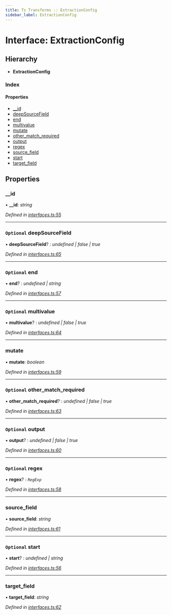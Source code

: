 ```yaml
---
title: Ts Transforms :: ExtractionConfig
sidebar_label: ExtractionConfig
---
```


# Interface: ExtractionConfig

## Hierarchy

* **ExtractionConfig**

### Index

#### Properties

* [__id](extractionconfig.md#__id)
* [deepSourceField](extractionconfig.md#optional-deepsourcefield)
* [end](extractionconfig.md#optional-end)
* [multivalue](extractionconfig.md#optional-multivalue)
* [mutate](extractionconfig.md#mutate)
* [other_match_required](extractionconfig.md#optional-other_match_required)
* [output](extractionconfig.md#optional-output)
* [regex](extractionconfig.md#optional-regex)
* [source_field](extractionconfig.md#source_field)
* [start](extractionconfig.md#optional-start)
* [target_field](extractionconfig.md#target_field)

## Properties

###  __id

• **__id**: *string*

*Defined in [interfaces.ts:55](https://github.com/terascope/teraslice/blob/b0f73ab9/packages/ts-transforms/src/interfaces.ts#L55)*

___

### `Optional` deepSourceField

• **deepSourceField**? : *undefined | false | true*

*Defined in [interfaces.ts:65](https://github.com/terascope/teraslice/blob/b0f73ab9/packages/ts-transforms/src/interfaces.ts#L65)*

___

### `Optional` end

• **end**? : *undefined | string*

*Defined in [interfaces.ts:57](https://github.com/terascope/teraslice/blob/b0f73ab9/packages/ts-transforms/src/interfaces.ts#L57)*

___

### `Optional` multivalue

• **multivalue**? : *undefined | false | true*

*Defined in [interfaces.ts:64](https://github.com/terascope/teraslice/blob/b0f73ab9/packages/ts-transforms/src/interfaces.ts#L64)*

___

###  mutate

• **mutate**: *boolean*

*Defined in [interfaces.ts:59](https://github.com/terascope/teraslice/blob/b0f73ab9/packages/ts-transforms/src/interfaces.ts#L59)*

___

### `Optional` other_match_required

• **other_match_required**? : *undefined | false | true*

*Defined in [interfaces.ts:63](https://github.com/terascope/teraslice/blob/b0f73ab9/packages/ts-transforms/src/interfaces.ts#L63)*

___

### `Optional` output

• **output**? : *undefined | false | true*

*Defined in [interfaces.ts:60](https://github.com/terascope/teraslice/blob/b0f73ab9/packages/ts-transforms/src/interfaces.ts#L60)*

___

### `Optional` regex

• **regex**? : *`RegExp`*

*Defined in [interfaces.ts:58](https://github.com/terascope/teraslice/blob/b0f73ab9/packages/ts-transforms/src/interfaces.ts#L58)*

___

###  source_field

• **source_field**: *string*

*Defined in [interfaces.ts:61](https://github.com/terascope/teraslice/blob/b0f73ab9/packages/ts-transforms/src/interfaces.ts#L61)*

___

### `Optional` start

• **start**? : *undefined | string*

*Defined in [interfaces.ts:56](https://github.com/terascope/teraslice/blob/b0f73ab9/packages/ts-transforms/src/interfaces.ts#L56)*

___

###  target_field

• **target_field**: *string*

*Defined in [interfaces.ts:62](https://github.com/terascope/teraslice/blob/b0f73ab9/packages/ts-transforms/src/interfaces.ts#L62)*


